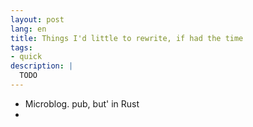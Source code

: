 ```yaml
---
layout: post
lang: en
title: Things I'd little to rewrite, if had the time
tags:
- quick
description: |
  TODO
---
```


- Microblog. pub, but' in Rust
- 